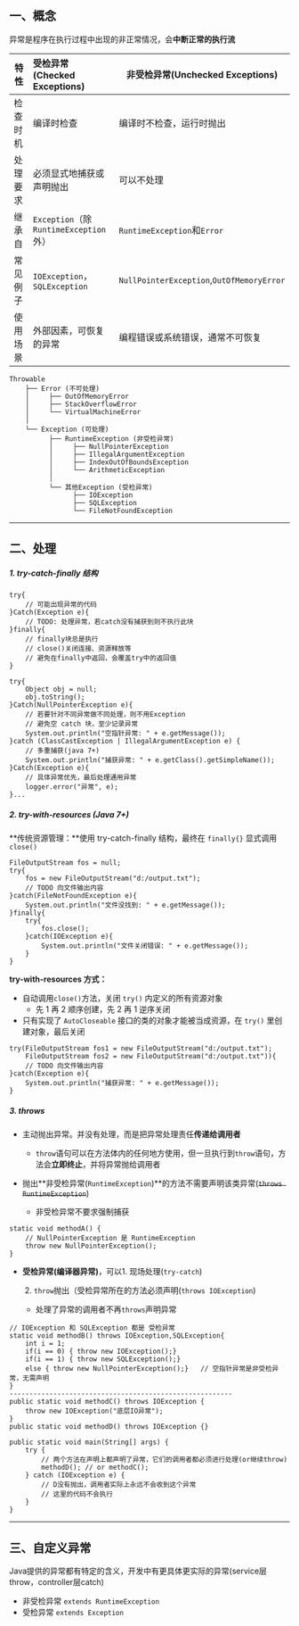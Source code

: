## 一、概念

异常是程序在执行过程中出现的非正常情况，会**中断正常的执行流** 



| 特性     | 受检异常(Checked Exceptions)          | 非受检异常(Unchecked Exceptions)          |
| -------- | :------------------------------------ | ----------------------------------------- |
| 检查时机 | 编译时检查                            | 编译时不检查，运行时抛出                  |
| 处理要求 | 必须显式地捕获或声明抛出              | 可以不处理                                |
| 继承自   | `Exception`（除`RuntimeException`外） | `RuntimeException`和`Error`               |
| 常见例子 | `IOException`，`SQLException`         | `NullPointerException`,`OutOfMemoryError` |
| 使用场景 | 外部因素，可恢复的异常                | 编程错误或系统错误，通常不可恢复          |



```
Throwable
    ├── Error (不可处理)
    │     ├── OutOfMemoryError
    │     ├── StackOverflowError
    │     └── VirtualMachineError
    │
    └── Exception (可处理)
          ├── RuntimeException (非受检异常)
          │     ├── NullPointerException
          │     ├── IllegalArgumentException
          │     ├── IndexOutOfBoundsException
          │     └── ArithmeticException
          │
          └── 其他Exception (受检异常)
                ├── IOException
                ├── SQLException
                └── FileNotFoundException
```



---



## 二、处理

##### 1. try-catch-finally 结构

```
try{
	// 可能出现异常的代码
}Catch(Exception e){
	// TODO: 处理异常，若catch没有捕获到则不执行此块
}finally{
	// finally块总是执行
	// close()关闭连接、资源释放等
	// 避免在finally中返回，会覆盖try中的返回值
}
```

```
try{
	Object obj = null;
	obj.toString();
}Catch(NullPointerException e){
	// 若要针对不同异常做不同处理，则不用Exception
	// 避免空 catch 块，至少记录异常
	System.out.println("空指针异常: " + e.getMessage());
}catch (ClassCastException | IllegalArgumentException e) {
	// 多重捕获(java 7+)
    System.out.println("捕获异常: " + e.getClass().getSimpleName());
}Catch(Exception e){
	// 具体异常优先，最后处理通用异常
	logger.error("异常", e);
}...
```



##### 2. try-with-resources (Java 7+)

**传统资源管理：**使用 try-catch-finally 结构，最终在 `finally{}` 显式调用 `close()`

```
FileOutputStream fos = null;
try{
	fos = new FileOutputStream("d:/output.txt");
	// TODO 向文件输出内容
}catch(FileNotFoundException e){
	System.out.println("文件没找到: " + e.getMessage());
}finally{
	try{
		fos.close();
	}catch(IOException e){
		System.out.println("文件关闭错误: " + e.getMessage());
	}
}
```

**try-with-resources 方式：**

- 自动调用`close()`方法，关闭 `try()` 内定义的所有资源对象
  - 先 1 再 2 顺序创建，先 2 再 1 逆序关闭
- 只有实现了 `AutoCloseable` 接口的类的对象才能被当成资源，在 `try()` 里创建对象，最后关闭

```
try(FileOutputStream fos1 = new FileOutputStream("d:/output.txt");
	FileOutputStream fos2 = new FileOutputStream("d:/output.txt")){
	// TODO 向文件输出内容
}catch(Exception e){
    System.out.println("捕获异常: " + e.getMessage());
}
```



##### 3. throws

- 主动抛出异常。并没有处理，而是把异常处理责任**传递给调用者**
  - `throw`语句可以在方法体内的任何地方使用，但一旦执行到`throw`语句，方法会**立即终止**，并将异常抛给调用者

- 抛出**非受检异常(`RuntimeException`)**的方法不需要声明该类异常(~~`throws RuntimeException`~~)
  - 非受检异常不要求强制捕获

```
static void methodA() {
	// NullPointerException 是 RuntimeException
    throw new NullPointerException();
}
```

- **受检异常(编译器异常)**，可以1. 现场处理(`try-catch`)

  ​						 2. `throw`抛出（受检异常所在的方法必须声明(`throws IOException`)

  - 处理了异常的调用者不再`throws`声明异常

```
// IOException 和 SQLException 都是 受检异常
static void methodB() throws IOException,SQLException{
    int i = 1;
    if(i == 0) { throw new IOException();}
    if(i == 1) { throw new SQLException();}
    else { throw new NullPointerException();}	// 空指针异常是非受检异常，无需声明
}
--------------------------------------------------------
public static void methodC() throws IOException {
    throw new IOException("底层IO异常");
}
public static void methodD() throws IOException {}

public static void main(String[] args) {
    try {
    	// 两个方法在声明上都声明了异常，它们的调用者都必须进行处理(or继续throw)
        methodD(); // or methodC();
    } catch (IOException e) {
    	// D没有抛出，调用者实际上永远不会收到这个异常
        // 这里的代码不会执行
    }
}
```



---



## 三、自定义异常

Java提供的异常都有特定的含义，开发中有更具体更实际的异常(service层throw，controller层catch)  

- 非受检异常 `extends RuntimeException` 
- 受检异常 `extends Exception` 

